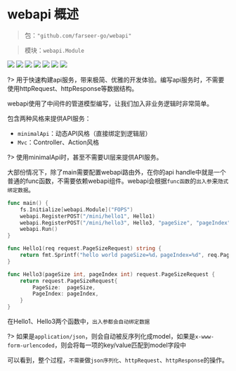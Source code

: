 # webapi 概述
> 包：`"github.com/farseer-go/webapi"`

> 模块：`webapi.Module`

![](https://img.shields.io/github/stars/farseer-go?style=social)
![](https://img.shields.io/github/license/farseer-go/webapi)
![](https://img.shields.io/github/go-mod/go-version/farseer-go/webapi)
![](https://img.shields.io/github/v/release/farseer-go/webapi)
![](https://img.shields.io/github/languages/code-size/farseer-go/webapi)
![](https://img.shields.io/github/directory-file-count/farseer-go/webapi)
![](https://img.shields.io/github/last-commit/farseer-go/webapi)

?> 用于快速构建api服务，带来极简、优雅的开发体验。编写api服务时，不需要使用httpRequest、httpResponse等数据结构。

webapi使用了中间件的管道模型编写，让我们加入非业务逻辑时非常简单。

包含两种风格来提供API服务：
- `minimalApi`：动态API风格（直接绑定到逻辑层）
- `Mvc`：Controller、Action风格

?> 使用minimalApi时，甚至不需要UI层来提供API服务。

大部份情况下，除了main需要配置webapi路由外，在你的api handle中就是一个普通的func函数，不需要依赖webapi组件。webapi会根据`func函数`的`出入参`来`隐式绑定数据`。

```go
func main() {
	fs.Initialize[webapi.Module]("FOPS")
	webapi.RegisterPOST("/mini/hello1", Hello1)
	webapi.RegisterPOST("/mini/hello3", Hello3, "pageSize", "pageIndex")
	webapi.Run()
}

func Hello1(req request.PageSizeRequest) string {
	return fmt.Sprintf("hello world pageSize=%d，pageIndex=%d", req.PageSize, req.PageIndex)
}

func Hello3(pageSize int, pageIndex int) request.PageSizeRequest {
    return request.PageSizeRequest{
        PageSize:  pageSize,
        PageIndex: pageIndex,
    }
}
```

在Hello1、Hello3两个函数中，`出入参都会自动绑定数据`

?> 如果是`application/json`，则会自动被反序列化成model，如果是`x-www-form-urlencoded`，则会将每一项的key/value匹配到model字段中

可以看到，整个过程，`不需要`做`json序列化`、`httpRequest`、`httpResponse`的操作。